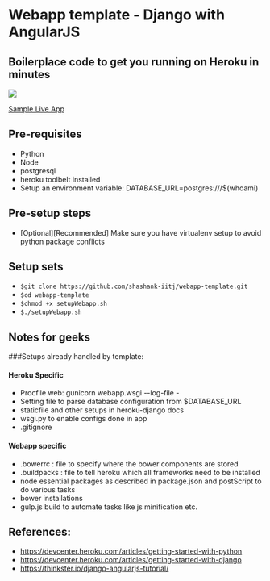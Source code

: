 # Webapp template - Django with AngularJS
## Boilerplace code to get you running on Heroku in minutes


![](https://dl.dropboxusercontent.com/u/8717749/herokuWebapp.png)

[Sample Live App](https://desolate-stream-5283.herokuapp.com/)

## Pre-requisites
- Python
- Node
- postgresql
- heroku toolbelt installed
- Setup an environment variable: DATABASE_URL=postgres:///$(whoami)

## Pre-setup steps
- [Optional][Recommended] Make sure you have virtualenv setup to avoid python package conflicts

## Setup sets
- `$git clone https://github.com/shashank-iitj/webapp-template.git`
- `$cd webapp-template`
- `$chmod +x setupWebapp.sh`
- `$./setupWebapp.sh`

## Notes for geeks
###Setups already handled by template:
#### Heroku Specific
- Procfile
web: gunicorn webapp.wsgi --log-file -
- Setting file to parse database configuration from $DATABASE_URL
- staticfile and other setups in heroku-django docs
- wsgi.py to enable configs done in app
- .gitignore

#### Webapp specific
- .bowerrc : file to specify where the bower components are stored
- .buildpacks : file to tell heroku which all frameworks need to be installed
- node essential packages as described in package.json and postScript to do various tasks
- bower installations
- gulp.js build to automate tasks like js minification etc.

## References:
- https://devcenter.heroku.com/articles/getting-started-with-python
- https://devcenter.heroku.com/articles/getting-started-with-django
- https://thinkster.io/django-angularjs-tutorial/



